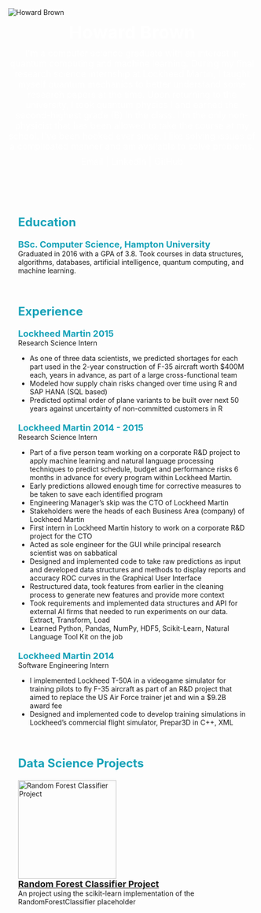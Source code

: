 <!DOCTYPE html>
<html lang="en">
<head>
  <meta charset="UTF-8">
  <meta name="viewport" content="width=device-width, initial-scale=1.0">
  <title>Howard Brown | Data Science Portfolio</title>
  <link rel="stylesheet" href="https://bootswatch.com/4/slate/bootstrap.min.css">
  <style>
    .banner {
      background-image: url("[banner.jpg](https://github.com/HowardBBrown/howardbbrown.github.io/blob/main/kenny-eliason-OjxsirfohHU-unsplash.jpg)");
      background-size: cover;
      background-position: center;
      height: 400px;
    }

    .profile {
      width: 200px;
      height: 200px;
      border-radius: 50%;
      object-fit: cover;
      margin: -100px auto 0;
      border: 5px solid white;
    }

    .name {
      font-size: 36px;
      font-weight: bold;
      color: white;
      text-align: center;
      margin-top: 10px;
    }

    .bio {
      font-size: 18px;
      color: white;
      text-align: center;
      margin-top: 10px;
    }

    .contact {
      font-size: 18px;
      color: white;
      text-align: center;
      margin-top: 10px;
    }

    .contact a {
      color: white;
      text-decoration: none;
    }

    .section {
      padding: 20px;
    }

    .section-title {
      font-size: 24px;
      font-weight: bold;
      color: #17a2b8;
      margin-bottom: 20px;
    }

    .card {
      margin-bottom: 20px;
    }

    .card-img-top {
      height: 200px;
      object-fit: cover;
    }

    .card-title {
      font-size: 18px;
      font-weight: bold;
      color: #17a2b8;
    }

    .card-link {
      color: #17a2b8;
      text-decoration: none;
    }
  </style>
</head>
<body>
  <div class="banner">
    <img src="profile.jpg" alt="Howard Brown" class="profile">
    <div class="name">Howard Brown</div>
    <div class="bio">I'm a computer science graduate with an interest in quantum computing and machine learning. During my final research science internship at Lockheed Martin, I taught myself quantum mechanics to better understand some research papers at the time. Upon returning to the university, I took quantum physics I and earned the second-highest grade (B) in the class. I'm the only non-physicist that has been allowed to take the course at my school. I've been hooked ever since.
    I like solving issues of a complicated manner and am available to solve problems.</div>
    <div class="contact"><a href="mailto:howard.brown@example.com">Email</a> | <a href="https://www.linkedin.com/in/howard-brown/">LinkedIn</a> | <a href="https://github.com/HowardBBrown">GitHub</a></div>
  </div>
  <div class="section">
    <div class="container">
      <div class="section-title">Education</div>
      <div class="row">
        <div class="col-md-12">
          <div class="card">
            <div class="card-body">
              <div class="card-title">BSc. Computer Science, Hampton University</div>
              <div class="card-text">Graduated in 2016 with a GPA of 3.8. Took courses in data structures, algorithms, databases, artificial intelligence, quantum computing, and machine learning.</div>
            </div>
          </div>
        </div>
      </div>
    </div>
  </div>
  <div class="section">
    <div class="container">
      <div class="section-title">Experience</div>
      <div class="row">
        <div class="col-md-12">
          <div class="card">
            <div class="card-body">
              <div class="card-title">Lockheed Martin 2015</div>
              <div class="card-subtitle">Research Science Intern</div>
              <div class="card-text">
                <ul>
                  <li>As one of three data scientists, we predicted shortages for each part used in the 2-year construction of F-35 aircraft worth $400M each, years in advance, as part of a large cross-functional team</li>
                  <li>Modeled how supply chain risks changed over time using R and SAP HANA (SQL based)</li>
                  <li>Predicted optimal order of plane variants to be built over next 50 years against uncertainty of non-committed customers in R</li>
                </ul>
              </div>
            </div>
          </div>
          <div class="card">
            <div class="card-body">
              <div class="card-title">Lockheed Martin 2014 - 2015</div>
              <div class="card-subtitle">Research Science Intern</div>
              <div class="card-text">
                <ul>
                  <li>Part of a five person team working on a corporate R&D project to apply machine learning and natural
                  language processing techniques to predict schedule, budget and performance risks 6 months in advance for every program within Lockheed Martin.</li>
                  <li>Early predictions allowed enough time for corrective measures to be taken to save each identified program</li>
                  <li>Engineering Manager’s skip was the CTO of Lockheed Martin</li>
                  <li>Stakeholders were the heads of each Business Area (company) of Lockheed Martin</li>
                  <li>First intern in Lockheed Martin history to work on a corporate R&D project for the CTO</li>
                  <li>Acted as sole engineer for the GUI while principal research scientist was on sabbatical</li>
                  <li>Designed and implemented code to take raw predictions as input and developed data structures and methods to display reports and accuracy ROC curves in the Graphical User Interface</li>
                  <li>Restructured data, took features from earlier in the cleaning process to generate new features and provide more context</li>
                  <li>Took requirements and implemented data structures and API for external AI firms that needed to run experiments on our data. Extract, Transform, Load</li>
                  <li>Learned Python, Pandas, NumPy, HDF5, Scikit-Learn, Natural Language Tool Kit on the job</li>
                </ul>
              </div>
            </div>
          </div>
          <div class="card">
            <div class="card-body">
              <div class="card-title">Lockheed Martin 2014</div>
              <div class="card-subtitle">Software Engineering Intern</div>
              <div class="card-text">
                <ul>
                  <li>I implemented Lockheed T-50A in a videogame simulator for training pilots to fly F-35 aircraft as part of an R&D project that aimed to replace the US Air Force trainer jet and win a $9.2B award fee</li>
                  <li>Designed and implemented code to develop training simulations in Lockheed’s commercial flight simulator, Prepar3D in C++, XML</li>
                </ul>
              </div>
            </div>
          </div>
        </div>
      </div>
    </div>
  </div>
  <div class="section">
    <div class="container">
      <div class="section-title">Data Science Projects</div>
      <div class="row">
        <div class="col-md-6">
          <div class="card">
            <img src="https://via.placeholder.com/300x200" alt="Random Forest Classifier Project" class="card-img-top">
            <div class="card-body">
              <div class="card-title"><a href="https://github.com/HowardBBrown/Data-Science-Projects/blob/main/Classification/randomForestClassifier.ipynb">Random Forest Classifier Project</a></div>
              <div class="card-text">An project using the scikit-learn implementation of the RandomForestClassifier placeholder</div>
            </div>
          </div>
        </div>
      </div>
    </div>
  </div>
</body>
</html>

